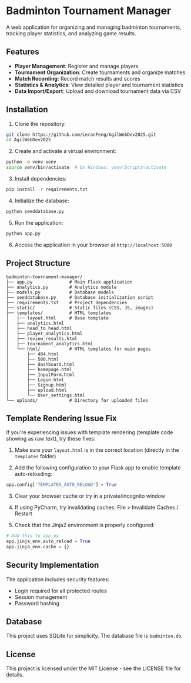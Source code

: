 # Badminton Tournament Manager

A web application for organizing and managing badminton tournaments, tracking player statistics, and analyzing game results.

## Features

- **Player Management**: Register and manage players
- **Tournament Organization**: Create tournaments and organize matches
- **Match Recording**: Record match results and scores
- **Statistics & Analytics**: View detailed player and tournament statistics
- **Data Import/Export**: Upload and download tournament data via CSV

## Installation

1. Clone the repository:
```bash
git clone https://github.com/LeranPeng/AgilWebDev2025.git
cd AgilWebDev2025
```

2. Create and activate a virtual environment:
```bash
python -m venv venv
source venv/bin/activate  # On Windows: venv\Scripts\activate
```

3. Install dependencies:
```bash
pip install -r requirements.txt
```

4. Initialize the database:
```bash
python seeddatabase.py
```

5. Run the application:
```bash
python app.py
```

6. Access the application in your browser at `http://localhost:5000`

## Project Structure

```
badminton-tournament-manager/
├── app.py              # Main Flask application
├── analytics.py        # Analytics module
├── models.py           # Database models
├── seeddatabase.py     # Database initialization script
├── requirements.txt    # Project dependencies
├── static/             # Static files (CSS, JS, images)
├── templates/          # HTML templates
│   ├── layout.html     # Base template
│   ├── analytics.html
│   ├── head_to_head.html
│   ├── player_analytics.html
│   ├── review_results.html
│   ├── tournament_analytics.html
│   └── html/           # HTML templates for main pages
│       ├── 404.html
│       ├── 500.html
│       ├── dashboard.html
│       ├── homepage.html
│       ├── InputForm.html
│       ├── Login.html
│       ├── Signup.html
│       ├── upload.html
│       └── User_settings.html
└── uploads/            # Directory for uploaded files
```

## Template Rendering Issue Fix

If you're experiencing issues with template rendering (template code showing as raw text), try these fixes:

1. Make sure your `layout.html` is in the correct location (directly in the `templates` folder)

2. Add the following configuration to your Flask app to enable template auto-reloading:
```python
app.config['TEMPLATES_AUTO_RELOAD'] = True
```

3. Clear your browser cache or try in a private/incognito window

4. If using PyCharm, try invalidating caches: File > Invalidate Caches / Restart

5. Check that the Jinja2 environment is properly configured:
```python
# Add this to app.py
app.jinja_env.auto_reload = True
app.jinja_env.cache = {}
```

## Security Implementation

The application includes security features:
- Login required for all protected routes
- Session management
- Password hashing

## Database

This project uses SQLite for simplicity. The database file is `badminton.db`.

## License

This project is licensed under the MIT License - see the LICENSE file for details.